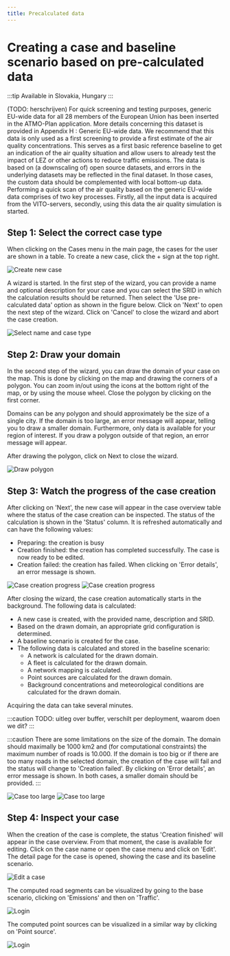 ```yaml
---
title: Precalculated data
---
```


# Creating a case and baseline scenario based on pre-calculated data

:::tip Available in Slovakia, Hungary
:::

(TODO: herschrijven) For quick screening and testing purposes, generic EU-wide data for all 28 members of the European Union has been inserted in the ATMO-Plan application. More details concerning this dataset is provided in Appendix H : Generic EU-wide data. We recommend that this data is only used as a first screening to provide a first estimate of the air quality concentrations. This serves as a first basic reference baseline to get an indication of the air quality situation and allow users to already test the impact of LEZ or other actions to reduce traffic emissions. The data is based on (a downscaling of) open source datasets, and errors in the underlying datasets may be reflected in the final dataset. In those cases, the custom data should be complemented with local bottom-up data.
Performing a quick scan of the air quality based on the generic EU-wide data comprises of two key processes. Firstly, all the input data is acquired from the VITO-servers, secondly, using this data the air quality simulation is started.

## Step 1: Select the correct case type

When clicking on the Cases menu in the main page, the cases for the user are shown in a table. To create a new case, click the + sign at the top right.

![Create new case](./images/case_overview.png)

 A wizard is started. In the first step of the wizard, you can provide a name and optional description for your case and you can select the SRID in which the calculation results should be returned. Then select the 'Use pre-calculated data' option as shown in the figure below. Click on 'Next' to open the next step of the wizard. Click on 'Cancel' to close the wizard and abort the case creation.

![Select name and case type](./images/predefined_case_name_type.png)

## Step 2: Draw your domain

In the second step of the wizard, you can draw the domain of your case on the map. This is done by clicking on the map and drawing the corners of a polygon. You can zoom in/out using the icons at the bottom right of the map, or by using the mouse wheel. Close the polygon by clicking on the first corner.

Domains can be any polygon and should approximately be the size of a single city. If the domain is too large, an error message will appear, telling you to draw a smaller domain. Furthermore, only data is available for your region of interest. If you draw a polygon outside of that region, an error message will appear.

After drawing the polygon, click on Next to close the wizard.

![Draw polygon](./images/predefined_case_polygon.png)

## Step 3: Watch the progress of the case creation

After clicking on 'Next', the new case will appear in the case overview table where the status of the case creation can be inspected. The status of the calculation is shown in the 'Status' column. It is refreshed automatically and can have the following values:

- Preparing: the creation is busy
- Creation finished: the creation has completed successfully. The case is now ready to be edited.
- Creation failed: the creation has failed. When clicking on 'Error details', an error message is shown.

![Case creation progress](./images/predefined_case_progress.png)
![Case creation progress](./images/case_too_large1.png)

After closing the wizard, the case creation automatically starts in the background. The following data is calculated:

- A new case is created, with the provided name, description and SRID.
- Based on the drawn domain, an appropriate grid configuration is determined.
- A baseline scenario is created for the case.
- The following data is calculated and stored in the baseline scenario:
  - A network is calculated for the drawn domain.
  - A fleet is calculated for the drawn domain.
  - A network mapping is calculated.
  - Point sources are calculated for the drawn domain.
  - Background concentrations and meteorological conditions are calculated for the drawn domain.

Acquiring the data can take several minutes.

:::caution
TODO: uitleg over buffer, verschilt per deployment, waarom doen we dit?
:::

:::caution There are some limitations on the size of the domain.
The domain should maximally be 1000 km2 and (for computational constraints) the maximum number of roads is 10.000. If the domain is too big or if there are too many roads in the selected domain, the creation of the case will fail and the status will change to 'Creation failed'. By clicking on 'Error details', an error message is shown. In both cases, a smaller domain should be provided.
:::

![Case too large](./images/case_too_large1.png) 
![Case too large](./images/case_too_large2.png)

## Step 4: Inspect your case

When the creation of the case is complete, the status 'Creation finished' will appear in the case overview. From that moment, the case is available for editing. Click on the case name or open the case menu and click on 'Edit'. The detail page for the case is opened, showing the case and its baseline scenario.

![Edit a case](./../images/case_overview_plus_menu.png)

The computed road segments can be visualized by going to the base scenario, clicking on 'Emissions' and then on 'Traffic'.

![Login](./images/emissions_traffic.png)

The computed point sources can be visualized in a similar way by clicking on 'Point source'.

![Login](./images/emissions_pointsources.png)
